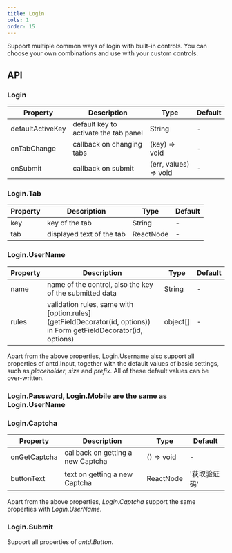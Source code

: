 ```yaml
---
title: Login
cols: 1
order: 15
---
```


Support multiple common ways of login with built-in controls. You can choose your own combinations and use with your custom controls.

## API

### Login

| Property         | Description                           | Type                  | Default |
| ---------------- | ------------------------------------- | --------------------- | ------- |
| defaultActiveKey | default key to activate the tab panel | String                | -       |
| onTabChange      | callback on changing tabs             | (key) => void         | -       |
| onSubmit         | callback on submit                    | (err, values) => void | -       |

### Login.Tab

| Property | Description               | Type      | Default |
| -------- | ------------------------- | --------- | ------- |
| key      | key of the tab            | String    | -       |
| tab      | displayed text of the tab | ReactNode | -       |

### Login.UserName

| Property | Description                                                                                                       | Type     | Default |
| -------- | ----------------------------------------------------------------------------------------------------------------- | -------- | ------- |
| name     | name of the control, also the key of the submitted data                                                           | String   | -       |
| rules    | validation rules, same with [option.rules](getFieldDecorator(id, options)) in Form getFieldDecorator(id, options) | object[] | -       |

Apart from the above properties, Login.Username also support all properties of antd.Input, together with the default values of basic settings, such as _placeholder_, _size_ and _prefix_. All of these default values can be over-written.

### Login.Password, Login.Mobile are the same as Login.UserName

### Login.Captcha

| Property     | Description                       | Type       | Default      |
| ------------ | --------------------------------- | ---------- | ------------ |
| onGetCaptcha | callback on getting a new Captcha | () => void | -            |
| buttonText   | text on getting a new Captcha     | ReactNode  | '获取验证码' |

Apart from the above properties, _Login.Captcha_ support the same properties with _Login.UserName_.

### Login.Submit

Support all properties of _antd.Button_.
